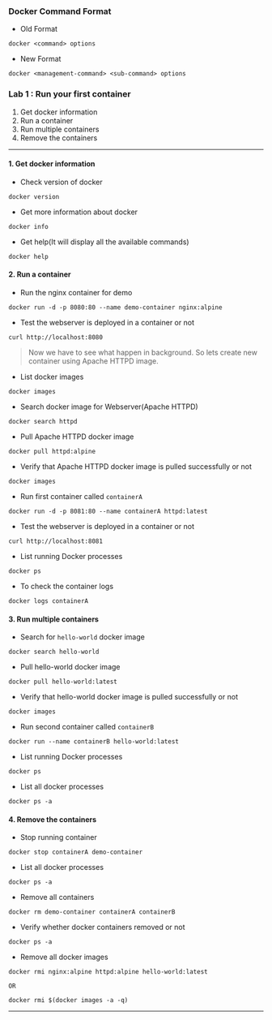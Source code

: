 ### Docker Command Format 

- Old Format 
```
docker <command> options
```

- New Format 
```
docker <management-command> <sub-command> options
```

### Lab 1 : Run your first container

1. Get docker information
2. Run a container
3. Run multiple containers
4. Remove the containers

---

#### 1. Get docker information

- Check version of docker
```
docker version
```

- Get more information about docker 
```
docker info
```

- Get help(It will display all the available commands)
```
docker help
```

#### 2. Run a container

- Run the nginx container for demo 
```
docker run -d -p 8080:80 --name demo-container nginx:alpine
```

- Test the webserver is deployed in a container or not 
```
curl http://localhost:8080
```

> Now we have to see what happen in background. So lets create new container using Apache HTTPD image.

- List docker images
```
docker images
```

- Search docker image for Webserver(Apache HTTPD)
```
docker search httpd
```

- Pull Apache HTTPD docker image
```
docker pull httpd:alpine
```

- Verify that Apache HTTPD docker image is pulled successfully or not
```
docker images
```

- Run first container called `containerA`
```
docker run -d -p 8081:80 --name containerA httpd:latest
```

- Test the webserver is deployed in a container or not 
```
curl http://localhost:8081
```

- List running Docker processes
```
docker ps
```

- To check the container logs
```
docker logs containerA
```

#### 3. Run multiple containers

- Search for `hello-world` docker image
```
docker search hello-world
```

- Pull hello-world docker image
```
docker pull hello-world:latest
```

- Verify that hello-world docker image is pulled successfully or not
```
docker images
```

- Run second container called `containerB`
```
docker run --name containerB hello-world:latest
```

- List running Docker processes
```
docker ps
```

- List all docker processes
```
docker ps -a
```

#### 4. Remove the containers

- Stop running container
```
docker stop containerA demo-container
``` 

- List all docker processes
```
docker ps -a
```

- Remove all containers
```
docker rm demo-container containerA containerB
```

- Verify whether docker containers removed or not 
```
docker ps -a
```

- Remove all docker images 
```
docker rmi nginx:alpine httpd:alpine hello-world:latest 

OR 

docker rmi $(docker images -a -q)
```

---
